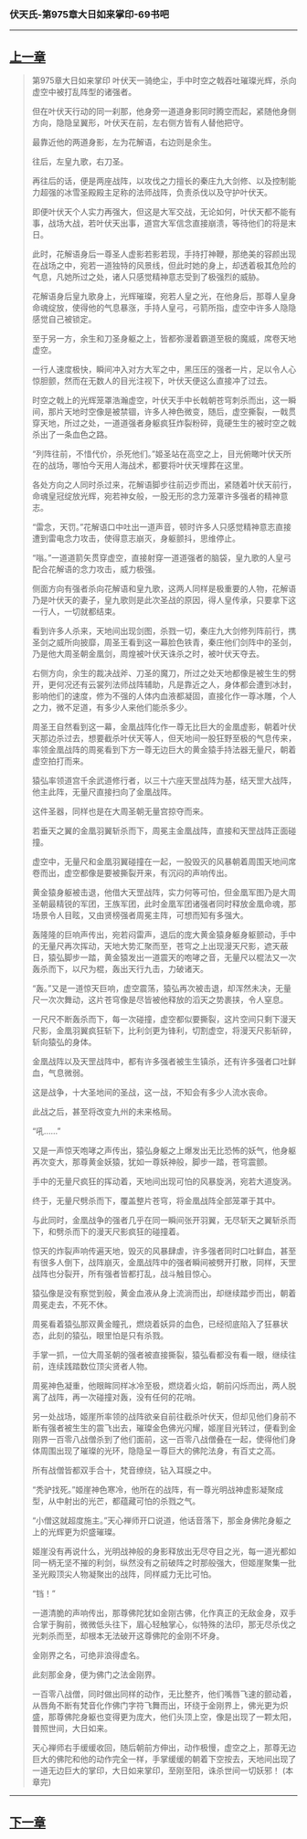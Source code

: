 ### 伏天氏-第975章大日如来掌印-69书吧

--------
[上一章](./92b4b28fb3f37c12c1f2413465e553e5.md)
--------


>
>
>
>第975章大日如来掌印
>叶伏天一骑绝尘，手中时空之戟吞吐璀璨光辉，杀向虚空中被打乱阵型的诸强者。
>
>但在叶伏天行动的同一刹那，他身旁一道道身影同时腾空而起，紧随他身侧方向，隐隐呈翼形，叶伏天在前，左右侧方皆有人替他把守。
>
>最靠近他的两道身影，左为花解语，右边则是余生。
>
>往后，左皇九歌，右刀圣。
>
>再往后的话，便是两座战阵，以攻伐之力擅长的秦庄九大剑修、以及控制能力超强的冰雪圣殿殿主足称的法师战阵，负责杀伐以及守护叶伏天。
>
>即便叶伏天个人实力再强大，但这是大军交战，无论如何，叶伏天都不能有事，战场大战，若叶伏天出事，道宫大军信念直接崩溃，等待他们的将是末日。
>
>此时，花解语身后一尊圣人虚影若影若现，手持打神鞭，那绝美的容颜出现在战场之中，宛若一道独特的风景线，但此时她的身上，却透着极其危险的气息，凡她所过之处，诸人只感觉精神意志受到了极强烈的威胁。
>
>花解语身后皇九歌身上，光辉璀璨，宛若人皇之光，在他身后，那尊人皇身命魂绽放，使得他的气息暴涨，手持人皇弓，弓箭所指，虚空中许多人隐隐感觉自己被锁定。
>
>至于另一方，余生和刀圣身躯之上，皆都弥漫着霸道至极的魔威，席卷天地虚空。
>
>一行人速度极快，瞬间冲入对方大军之中，黑压压的强者一片，足以令人心惊胆颤，然而在无数人的目光注视下，叶伏天便这么直接冲了过去。
>
>时空之戟上的光辉笼罩浩瀚虚空，叶伏天手中长戟朝苍穹刺杀而出，这一瞬间，那片天地时空像是被禁锢，许多人神色微变，随后，虚空撕裂，一戟贯穿天地，所过之处，一道道强者身躯疯狂炸裂粉碎，竟硬生生的被时空之戟杀出了一条血色之路。
>
>“列阵往前，不惜代价，杀死他们。”姬圣站在高空之上，目光俯瞰叶伏天所在的战场，哪怕今天用人海战术，都要将叶伏天埋葬在这里。
>
>各处方向之人同时杀过来，花解语脚步往前迈步而出，紧随着叶伏天前行，命魂皇冠绽放光辉，宛若神女般，一股无形的念力笼罩许多强者的精神意志。
>
>“雷念，天罚。”花解语口中吐出一道声音，顿时许多人只感觉精神意志直接遭到雷电念力攻击，使得意志崩灭，身躯颤抖，思维停止。
>
>“嗡。”一道道箭矢贯穿虚空，直接射穿一道道强者的脑袋，皇九歌的人皇弓配合花解语的念力攻击，威力极强。
>
>侧面方向有强者杀向花解语和皇九歌，这两人同样是极重要的人物，花解语乃是叶伏天的妻子，皇九歌则是此次圣战的原因，得人皇传承，只要拿下这一行人，一切就都结束。
>
>看到许多人杀来，天地间出现剑图，杀戮一切，秦庄九大剑修列阵前行，携圣剑之威所向披靡，周圣王看到这一幕脸色铁青，秦庄他们剑阵中的圣剑，乃是他大周圣朝金凰剑，周煌被叶伏天诛杀之时，被叶伏天夺去。
>
>右侧方向，余生的裁决战斧、刀圣的魔刀，所过之处天地都像是被生生的劈开，更何况还有云裳列法师战阵辅助，凡是靠近之人，身体都会遭到冰封，影响他们的速度，修为不强的人体内血液都凝固，直接化作一尊冰雕，个人之力，微不足道，有多少人来他们能杀多少。
>
>周圣王自然看到这一幕，金凰战阵化作一尊无比巨大的金凰虚影，朝着叶伏天那边杀过去，想要截杀叶伏天等人，但天地间一股狂野至极的气息传来，率领金凰战阵的周冕看到下方一尊无边巨大的黄金猿手持法器无量尺，朝着虚空拍打而来。
>
>猿弘率领道宫千余武道修行者，以三十六座天罡战阵为基，结天罡大战阵，他主此阵，无量尺直接扫向了金凰战阵。
>
>这件圣器，同样也是在大周圣朝无量宫掠夺而来。
>
>若垂天之翼的金凰羽翼斩杀而下，周冕主金凰战阵，直接和天罡战阵正面碰撞。
>
>虚空中，无量尺和金凰羽翼碰撞在一起，一股毁灭的风暴朝着周围天地间席卷而出，虚空都像是要被撕裂开来，有沉闷的声响传出。
>
>黄金猿身躯被击退，他借大天罡战阵，实力何等可怕，但金凰军图乃是大周圣朝最精锐的军团，王族军团，此时金凰军团诸强者同时释放金凰命魂，那场景令人目眩，又由贤榜强者周冕主阵，可想而知有多强大。
>
>轰隆隆的巨响声传出，宛若闷雷声，退后的庞大黄金猿身躯身躯颤动，手中的无量尺再次挥动，天地大势汇聚而至，苍穹之上出现漫天尺影，遮天蔽日，猿弘脚步一踏，黄金猿发出一道震天的咆哮之音，无量尺以棍法又一次轰杀而下，以尺为棍，轰出天行九击，力破诸天。
>
>“轰。”又是一道惊天巨响，虚空震荡，猿弘再次被击退，却浑然未决，无量尺一次次舞动，这片苍穹像是尽皆被他释放的滔天之势裹挟，令人窒息。
>
>一尺尺不断轰杀而下，每一次碰撞，虚空都似要撕裂，这片空间只剩下漫天尺影，金凰羽翼疯狂斩下，比利剑更为锋利，切割虚空，将漫天尺影斩碎，斩向猿弘的身体。
>
>金凰战阵以及天罡战阵中，都有许多强者被生生镇杀，还有许多强者口吐鲜血，气息微弱。
>
>这是战争，十大圣地间的圣战，这一战，不知会有多少人流水丧命。
>
>此战之后，甚至将改变九州的未来格局。
>
>“吼……”
>
>又是一声惊天咆哮之声传出，猿弘身躯之上爆发出无比恐怖的妖气，他身躯再次变大，那尊黄金妖猿，犹如一尊妖神般，脚步一踏，苍穹震颤。
>
>手中的无量尺疯狂的挥动着，天地间出现可怕的风暴旋涡，宛若大道旋涡。
>
>终于，无量尺劈杀而下，覆盖整片苍穹，将金凰战阵全部笼罩于其中。
>
>与此同时，金凰战争的强者几乎在同一瞬间张开羽翼，无尽斩天之翼斩杀而下，和劈杀而下的漫天尺影疯狂的碰撞着。
>
>惊天的炸裂声响传遍天地，毁灭的风暴肆虐，许多强者同时口吐鲜血，甚至有很多人倒下，战阵崩灭，金凰战阵中的强者瞬间被劈开打散，同样，天罡战阵也分裂开，所有强者皆都打乱，战斗触目惊心。
>
>猿弘像是没有察觉到般，黄金血液从身上流淌而出，却继续踏步而出，朝着周冕走去，不死不休。
>
>周冕看着猿弘那双黄金瞳孔，燃烧着妖异的血色，已经彻底陷入了狂暴状态，此刻的猿弘，眼里怕是只有杀戮。
>
>手掌一抓，一位大周圣朝的强者被直接撕裂，猿弘看都没有看一眼，继续往前，连续践踏数位顶尖贤者人物。
>
>周冕神色凝重，他眼眸同样冰冷至极，燃烧着火焰，朝前闪烁而出，两人脱离了战阵，再一次碰撞对轰，没有任何的花哨。
>
>另一处战场，姬崖所率领的战阵欲亲自前往截杀叶伏天，但却见他们身前不断有强者被生生的震飞出去，璀璨金色佛光闪耀，姬崖目光转过，便看到金刚界一百零八战僧杀到了他们面前，这一百零八战僧叠在一起，使得他们身体周围出现了璀璨的光环，隐隐呈一尊巨大的佛陀法身，有百丈之高。
>
>所有战僧皆都双手合十，梵音缭绕，钻入耳膜之中。
>
>“秃驴找死。”姬崖神色寒冷，他所在的战阵，有一尊光明战神虚影凝聚成型，从中射出的光芒，都蕴藏可怕的杀戮之气。
>
>“小僧这就超度施主。”天心禅师开口说道，他话音落下，那金身佛陀身躯之上的光辉更为炽盛璀璨。
>
>姬崖没有再说什么，光明战神般的身影释放出无尽夺目之光，每一道光都如同一柄无坚不摧的利剑，纵然没有之前破阵之时那般强大，但姬崖聚集一批圣光殿顶尖人物凝聚出的战阵，同样威力无比可怕。
>
>“铛！”
>
>一道清脆的声响传出，那尊佛陀犹如金刚古佛，化作真正的无敌金身，双手合掌于胸前，微微低头往下，眉心轻触掌心，似特殊的法印，那无尽杀伐之光刺杀而至，却根本无法破开这尊佛陀的金刚不坏身。
>
>金刚界之名，可绝非浪得虚名。
>
>此刻那金身，便为佛门之法金刚界。
>
>一百零八战僧，同时做出同样的动作，无比整齐，他们嘴唇飞速的颤动着，从唇角不断有梵音化作佛门字符飞舞而出，环绕于金刚界上，佛光更为炽盛，那尊佛陀身躯也变得更为庞大，他们头顶上空，像是出现了一颗太阳，普照世间，大日如来。
>
>天心禅师右手缓缓收回，随后朝前方伸出，动作极慢，虚空之上，那尊无边巨大的佛陀和他的动作完全一样，手掌缓缓的朝着下空按去，天地间出现了一道无边巨大的掌印，大日如来掌印，至刚至阳，诛杀世间一切妖邪！
>(本章完)
>
>

--------
[下一章](./fb054bbb7a8f63ceeb591cf1ea30cf55.md)
--------
